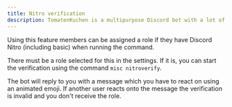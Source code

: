 ```yaml
---
title: Nitro verification
description: TomatenKuchen is a multipurpose Discord bot with a lot of features for your server. Grant your members with Discord Nitro a special role.
---
```


Using this feature members can be assigned a role if they have Discord Nitro (including basic) when running the command.

There must be a role selected for this in the settings. If it is, you can start the verification using the command `misc nitroverify`.

The bot will reply to you with a message which you have to react on using an animated emoji.
If another user reacts onto the message the verification is invalid and you don't receive the role.
